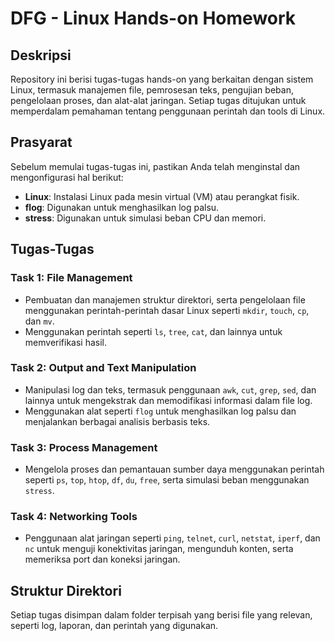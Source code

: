 # DFG - Linux Hands-on Homework

## Deskripsi

Repository ini berisi tugas-tugas hands-on yang berkaitan dengan sistem Linux, termasuk manajemen file, pemrosesan teks, pengujian beban, pengelolaan proses, dan alat-alat jaringan. Setiap tugas ditujukan untuk memperdalam pemahaman tentang penggunaan perintah dan tools di Linux.

## Prasyarat

Sebelum memulai tugas-tugas ini, pastikan Anda telah menginstal dan mengonfigurasi hal berikut:

- **Linux**: Instalasi Linux pada mesin virtual (VM) atau perangkat fisik.
- **flog**: Digunakan untuk menghasilkan log palsu.
- **stress**: Digunakan untuk simulasi beban CPU dan memori.

## Tugas-Tugas

### Task 1: File Management

- Pembuatan dan manajemen struktur direktori, serta pengelolaan file menggunakan perintah-perintah dasar Linux seperti `mkdir`, `touch`, `cp`, dan `mv`.
- Menggunakan perintah seperti `ls`, `tree`, `cat`, dan lainnya untuk memverifikasi hasil.

### Task 2: Output and Text Manipulation

- Manipulasi log dan teks, termasuk penggunaan `awk`, `cut`, `grep`, `sed`, dan lainnya untuk mengekstrak dan memodifikasi informasi dalam file log.
- Menggunakan alat seperti `flog` untuk menghasilkan log palsu dan menjalankan berbagai analisis berbasis teks.

### Task 3: Process Management

- Mengelola proses dan pemantauan sumber daya menggunakan perintah seperti `ps`, `top`, `htop`, `df`, `du`, `free`, serta simulasi beban menggunakan `stress`.

### Task 4: Networking Tools

- Penggunaan alat jaringan seperti `ping`, `telnet`, `curl`, `netstat`, `iperf`, dan `nc` untuk menguji konektivitas jaringan, mengunduh konten, serta memeriksa port dan koneksi jaringan.

## Struktur Direktori

Setiap tugas disimpan dalam folder terpisah yang berisi file yang relevan, seperti log, laporan, dan perintah yang digunakan.
